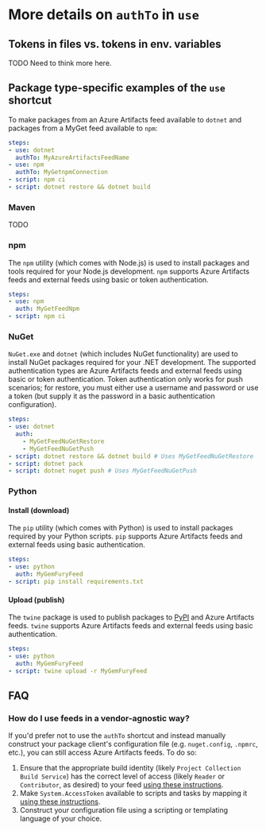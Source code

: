 # More details on `authTo` in `use`

## Tokens in files vs. tokens in env. variables

TODO Need to think more here.

## Package type-specific examples of the `use` shortcut

To make packages from an Azure Artifacts feed available to `dotnet` and packages from a MyGet feed available to `npm`:

```yaml
steps:
- use: dotnet
  authTo: MyAzureArtifactsFeedName
- use: npm
  authTo: MyGetnpmConnection
- script: npm ci
- script: dotnet restore && dotnet build
```

### Maven

TODO

### npm

The `npm` utility (which comes with Node.js) is used to install packages and tools required for your Node.js development. `npm` supports Azure Artifacts feeds and external feeds using basic or token authentication.

```yaml
steps:
- use: npm
  auth: MyGetFeedNpm
- script: npm ci
```

### NuGet

`NuGet.exe` and `dotnet` (which includes NuGet functionality) are used to install NuGet packages required for your .NET development. The supported authentication types are Azure Artifacts feeds and external feeds using basic or token authentication. Token authentication only works for push scenarios; for restore, you must either use a username and password or use a token (but supply it as the password in a basic authentication configuration).

```yaml
steps:
- use: dotnet
  auth:
    - MyGetFeedNuGetRestore
    - MyGetFeedNuGetPush
- script: dotnet restore && dotnet build # Uses MyGetFeedNuGetRestore
- script: dotnet pack
- script: dotnet nuget push # Uses MyGetFeedNuGetPush
```

### Python

#### Install (download)

The `pip` utility (which comes with Python) is used to install packages required by your Python scripts. `pip` supports Azure Artifacts feeds and external feeds using basic authentication.

```yaml
steps:
- use: python
  auth: MyGemFuryFeed
- script: pip install requirements.txt
```

#### Upload (publish)

The `twine` package is used to publish packages to [PyPI](https://pypi.org) and Azure Artifacts feeds. `twine` supports Azure Artifacts feeds and external feeds using basic authentication.

```yaml
steps:
- use: python
  auth: MyGemFuryFeed
- script: twine upload -r MyGemFuryFeed
```

## FAQ

### How do I use feeds in a vendor-agnostic way?

If you'd prefer not to use the `authTo` shortcut and instead manually construct your package client's configuration file (e.g. `nuget.config`, `.npmrc`, etc.), you can still access Azure Artifacts feeds. To do so:

1. Ensure that the appropriate build identity (likely `Project Collection Build Service`) has the correct level of access (likely `Reader` or `Contributor`, as desired) to your feed [using these instructions](/azure/devops/artifacts/feeds/feed-permissions#package-permissions-in-azure-pipelines).
2. Make `System.AccessToken` available to scripts and tasks by mapping it [using these instructions](variables.md#systemaccesstoken).
3. Construct your configuration file using a scripting or templating language of your choice.
